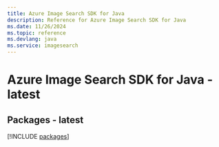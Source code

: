 ```yaml
---
title: Azure Image Search SDK for Java
description: Reference for Azure Image Search SDK for Java
ms.date: 11/26/2024
ms.topic: reference
ms.devlang: java
ms.service: imagesearch
---
```

# Azure Image Search SDK for Java - latest
## Packages - latest
[!INCLUDE [packages](image-search-index.md)]